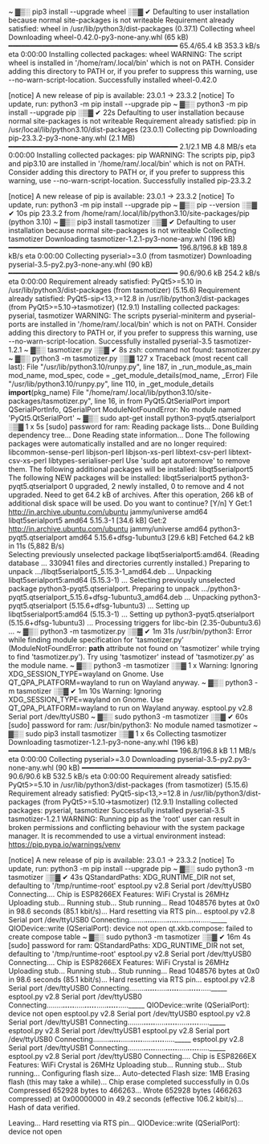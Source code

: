  ~ ▓▒░ pip3 install --upgrade wheel                                                                        ░▒▓ ✔ 
Defaulting to user installation because normal site-packages is not writeable
Requirement already satisfied: wheel in /usr/lib/python3/dist-packages (0.37.1)
Collecting wheel
  Downloading wheel-0.42.0-py3-none-any.whl (65 kB)
     ━━━━━━━━━━━━━━━━━━━━━━━━━━━━━━━━━━━━━━━━ 65.4/65.4 kB 353.3 kB/s eta 0:00:00
Installing collected packages: wheel
  WARNING: The script wheel is installed in '/home/ram/.local/bin' which is not on PATH.
  Consider adding this directory to PATH or, if you prefer to suppress this warning, use --no-warn-script-location.
Successfully installed wheel-0.42.0

[notice] A new release of pip is available: 23.0.1 -> 23.3.2
[notice] To update, run: python3 -m pip install --upgrade pip
 ~ ▓▒░ python3 -m pip install --upgrade pip                                                           ░▒▓ ✔  22s 
Defaulting to user installation because normal site-packages is not writeable
Requirement already satisfied: pip in /usr/local/lib/python3.10/dist-packages (23.0.1)
Collecting pip
  Downloading pip-23.3.2-py3-none-any.whl (2.1 MB)
     ━━━━━━━━━━━━━━━━━━━━━━━━━━━━━━━━━━━━━━━━ 2.1/2.1 MB 4.8 MB/s eta 0:00:00
Installing collected packages: pip
  WARNING: The scripts pip, pip3 and pip3.10 are installed in '/home/ram/.local/bin' which is not on PATH.
  Consider adding this directory to PATH or, if you prefer to suppress this warning, use --no-warn-script-location.
Successfully installed pip-23.3.2

[notice] A new release of pip is available: 23.0.1 -> 23.3.2
[notice] To update, run: python3 -m pip install --upgrade pip
 ~ ▓▒░ pip --version                                                                                  ░▒▓ ✔  10s 
pip 23.3.2 from /home/ram/.local/lib/python3.10/site-packages/pip (python 3.10)
 ~ ▓▒░ pip3 install tasmotizer                                                                             ░▒▓ ✔ 
Defaulting to user installation because normal site-packages is not writeable
Collecting tasmotizer
  Downloading tasmotizer-1.2.1-py3-none-any.whl (196 kB)
     ━━━━━━━━━━━━━━━━━━━━━━━━━━━━━━━━━━━━━━━━ 196.8/196.8 kB 189.8 kB/s eta 0:00:00
Collecting pyserial>=3.0 (from tasmotizer)
  Downloading pyserial-3.5-py2.py3-none-any.whl (90 kB)
     ━━━━━━━━━━━━━━━━━━━━━━━━━━━━━━━━━━━━━━━━ 90.6/90.6 kB 254.2 kB/s eta 0:00:00
Requirement already satisfied: PyQt5>=5.10 in /usr/lib/python3/dist-packages (from tasmotizer) (5.15.6)
Requirement already satisfied: PyQt5-sip<13,>=12.8 in /usr/lib/python3/dist-packages (from PyQt5>=5.10->tasmotizer) (12.9.1)
Installing collected packages: pyserial, tasmotizer
  WARNING: The scripts pyserial-miniterm and pyserial-ports are installed in '/home/ram/.local/bin' which is not on PATH.
  Consider adding this directory to PATH or, if you prefer to suppress this warning, use --no-warn-script-location.
Successfully installed pyserial-3.5 tasmotizer-1.2.1
 ~ ▓▒░ tasmotizer.py                                                                                   ░▒▓ ✔  8s 
zsh: command not found: tasmotizer.py
 ~ ▓▒░ python3 -m tasmotizer.py                                                                        ░▒▓ 127 х 
Traceback (most recent call last):
  File "/usr/lib/python3.10/runpy.py", line 187, in _run_module_as_main
    mod_name, mod_spec, code = _get_module_details(mod_name, _Error)
  File "/usr/lib/python3.10/runpy.py", line 110, in _get_module_details
    __import__(pkg_name)
  File "/home/ram/.local/lib/python3.10/site-packages/tasmotizer.py", line 16, in <module>
    from PyQt5.QtSerialPort import QSerialPortInfo, QSerialPort
ModuleNotFoundError: No module named 'PyQt5.QtSerialPort'
 ~ ▓▒░ sudo apt-get install python3-pyqt5.qtserialport                                               ░▒▓ 1 х  5s 
[sudo] password for ram: 
Reading package lists... Done
Building dependency tree... Done
Reading state information... Done
The following packages were automatically installed and are no longer required:
  libcommon-sense-perl libjson-perl libjson-xs-perl libtext-csv-perl libtext-csv-xs-perl
  libtypes-serialiser-perl
Use 'sudo apt autoremove' to remove them.
The following additional packages will be installed:
  libqt5serialport5
The following NEW packages will be installed:
  libqt5serialport5 python3-pyqt5.qtserialport
0 upgraded, 2 newly installed, 0 to remove and 4 not upgraded.
Need to get 64.2 kB of archives.
After this operation, 266 kB of additional disk space will be used.
Do you want to continue? [Y/n] Y
Get:1 http://in.archive.ubuntu.com/ubuntu jammy/universe amd64 libqt5serialport5 amd64 5.15.3-1 [34.6 kB]
Get:2 http://in.archive.ubuntu.com/ubuntu jammy/universe amd64 python3-pyqt5.qtserialport amd64 5.15.6+dfsg-1ubuntu3 [29.6 kB]
Fetched 64.2 kB in 11s (5,882 B/s)                   
Selecting previously unselected package libqt5serialport5:amd64.
(Reading database ... 330941 files and directories currently installed.)
Preparing to unpack .../libqt5serialport5_5.15.3-1_amd64.deb ...
Unpacking libqt5serialport5:amd64 (5.15.3-1) ...
Selecting previously unselected package python3-pyqt5.qtserialport.
Preparing to unpack .../python3-pyqt5.qtserialport_5.15.6+dfsg-1ubuntu3_amd64.deb ...
Unpacking python3-pyqt5.qtserialport (5.15.6+dfsg-1ubuntu3) ...
Setting up libqt5serialport5:amd64 (5.15.3-1) ...
Setting up python3-pyqt5.qtserialport (5.15.6+dfsg-1ubuntu3) ...
Processing triggers for libc-bin (2.35-0ubuntu3.6) ...
 ~ ▓▒░ python3 -m tasmotizer.py                                                                    ░▒▓ ✔  1m 31s 
/usr/bin/python3: Error while finding module specification for 'tasmotizer.py' (ModuleNotFoundError: __path__ attribute not found on 'tasmotizer' while trying to find 'tasmotizer.py'). Try using 'tasmotizer' instead of 'tasmotizer.py' as the module name.
 ~ ▓▒░ python3 -m tasmotizer                                                                             ░▒▓ 1 х 
Warning: Ignoring XDG_SESSION_TYPE=wayland on Gnome. Use QT_QPA_PLATFORM=wayland to run on Wayland anyway.
 ~ ▓▒░ python3 -m tasmotizer                                                                       ░▒▓ ✔  1m 10s 
Warning: Ignoring XDG_SESSION_TYPE=wayland on Gnome. Use QT_QPA_PLATFORM=wayland to run on Wayland anyway.
esptool.py v2.8
Serial port /dev/ttyUSB0
 ~ ▓▒░ sudo python3 -m tasmotizer                                                                     ░▒▓ ✔  60s 
[sudo] password for ram: 
/usr/bin/python3: No module named tasmotizer
 ~ ▓▒░ sudo pip3 install tasmotizer                                                                  ░▒▓ 1 х  6s 
Collecting tasmotizer
  Downloading tasmotizer-1.2.1-py3-none-any.whl (196 kB)
     ━━━━━━━━━━━━━━━━━━━━━━━━━━━━━━━━━━━━━━━━ 196.8/196.8 kB 1.1 MB/s eta 0:00:00
Collecting pyserial>=3.0
  Downloading pyserial-3.5-py2.py3-none-any.whl (90 kB)
     ━━━━━━━━━━━━━━━━━━━━━━━━━━━━━━━━━━━━━━━━ 90.6/90.6 kB 532.5 kB/s eta 0:00:00
Requirement already satisfied: PyQt5>=5.10 in /usr/lib/python3/dist-packages (from tasmotizer) (5.15.6)
Requirement already satisfied: PyQt5-sip<13,>=12.8 in /usr/lib/python3/dist-packages (from PyQt5>=5.10->tasmotizer) (12.9.1)
Installing collected packages: pyserial, tasmotizer
Successfully installed pyserial-3.5 tasmotizer-1.2.1
WARNING: Running pip as the 'root' user can result in broken permissions and conflicting behaviour with the system package manager. It is recommended to use a virtual environment instead: https://pip.pypa.io/warnings/venv

[notice] A new release of pip is available: 23.0.1 -> 23.3.2
[notice] To update, run: python3 -m pip install --upgrade pip
 ~ ▓▒░ sudo python3 -m tasmotizer                                                                     ░▒▓ ✔  43s 
QStandardPaths: XDG_RUNTIME_DIR not set, defaulting to '/tmp/runtime-root'
esptool.py v2.8
Serial port /dev/ttyUSB0
Connecting....
Chip is ESP8266EX
Features: WiFi
Crystal is 26MHz
Uploading stub...
Running stub...
Stub running...
Read 1048576 bytes at 0x0 in 98.6 seconds (85.1 kbit/s)...
Hard resetting via RTS pin...
esptool.py v2.8
Serial port /dev/ttyUSB0
Connecting........_____....._____....._____....._____....._____....._____....._____
QIODevice::write (QSerialPort): device not open
qt.xkb.compose: failed to create compose table
 ~ ▓▒░ sudo python3 -m tasmotizer                                                                  ░▒▓ ✔  16m 4s 
[sudo] password for ram: 
QStandardPaths: XDG_RUNTIME_DIR not set, defaulting to '/tmp/runtime-root'
esptool.py v2.8
Serial port /dev/ttyUSB0
Connecting....
Chip is ESP8266EX
Features: WiFi
Crystal is 26MHz
Uploading stub...
Running stub...
Stub running...
Read 1048576 bytes at 0x0 in 98.6 seconds (85.1 kbit/s)...
Hard resetting via RTS pin...
esptool.py v2.8
Serial port /dev/ttyUSB0
Connecting........_____....._____....._____....._____....._____....._____....._____
esptool.py v2.8
Serial port /dev/ttyUSB0
Connecting........_____....._____....._____....._____....._____....._____....._____
QIODevice::write (QSerialPort): device not open
esptool.py v2.8
Serial port /dev/ttyUSB0
esptool.py v2.8
Serial port /dev/ttyUSB1
Connecting........_____....._____....._____....._____....._____....._____....._____
esptool.py v2.8
Serial port /dev/ttyUSB1
esptool.py v2.8
Serial port /dev/ttyUSB0
Connecting........_____....._____....._____....._____....._____....._____....._____
esptool.py v2.8
Serial port /dev/ttyUSB1
Connecting........_____....._____....._____....._____....._____....._____....._____
esptool.py v2.8
Serial port /dev/ttyUSB0
Connecting....
Chip is ESP8266EX
Features: WiFi
Crystal is 26MHz
Uploading stub...
Running stub...
Stub running...
Configuring flash size...
Auto-detected Flash size: 1MB
Erasing flash (this may take a while)...
Chip erase completed successfully in 0.0s
Compressed 652928 bytes to 466263...
Wrote 652928 bytes (466263 compressed) at 0x00000000 in 49.2 seconds (effective 106.2 kbit/s)...
Hash of data verified.

Leaving...
Hard resetting via RTS pin...
QIODevice::write (QSerialPort): device not open
